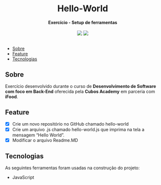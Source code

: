 <h1 align="center">Hello-World </h1>

#### <p align="center">Exercício - Setup de ferramentas</p>

<div align="center">
  <img src="https://img.shields.io/static/v1?label=exercício&message=Cubos Academy&color=C71585&style=for-the-badge"/>  <img src="https://img.shields.io/static/v1?label=resposta&message=Natanael Felix&color=30130a&style=for-the-badge"/>
</div>
<br>

- [Sobre](#sobre)
- [Feature](#feature)
- [Tecnologias](#tecnologias)

## <a name="sobre">Sobre</a>

Exercício desenvolvido durante o curso de **Desenvolvimento de Software com foco em Back-End** oferecida pela **Cubos Academy** em parceria com **iFood**.

## <a name="feature">Feature</a>
- [x] Crie um novo repositório no GitHub chamado hello-world
- [x] Crie um arquivo .js chamado hello-world.js que imprima na tela a mensagem “Hello World”.
- [X] Modificar o arquivo Readme.MD

## <a name="tecnologias">Tecnologias</a>
As seguintes ferramentas foram usadas na construção do projeto:

- JavaScript

